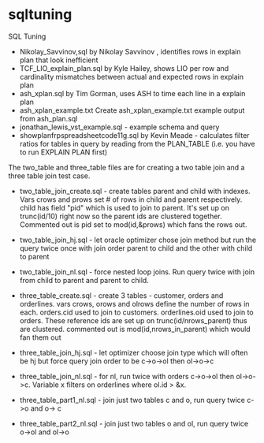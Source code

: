 # sqltuning
SQL Tuning



* Nikolay_Savvinov,sql	by Nikolay Savvinov , identifies rows in explain plan that look inefficient 
* TCF_LIO_explain_plan.sql by Kyle Hailey, shows LIO per row and cardinality mismatches between actual and expected rows in explain plan
* ash_xplan.sql	 by Tim Gorman, uses ASH to time each line in a explain plan
* ash_xplan_example.txt	Create ash_xplan_example.txt example output from ash_plan.sql
* jonathan_lewis_vst_example.sql - example schema and query 
* showplanfrpspreadsheetcode11g.sql by Kevin Meade - calculates filter ratios for tables in query by reading from the PLAN_TABLE (i.e. you have to run EXPLAIN PLAN first)

The  two_table and three_table files are for creating a two table join and a three table join test case. 
* two_table_join_create.sql - create tables parent and child with indexes. Vars crows and prows set # of rows in child and parent respectively. child has field "pid" which is used to join to parent. It's set up on trunc(id/10) right now so the parent ids are clustered together. Commented out is pid set to mod(id,&prows) which fans the rows out. 
* two_table_join_hj.sql - let oracle optimizer chose join method but run the query twice once with join order parent to child and the other with child to parent
* two_table_join_nl.sql - force nested loop joins. Run query twice with join from child to parent and parent to child.

* three_table_create.sql  - create 3 tables - customer, orders and orderlines. vars crows, orows and olrows define the number of rows in each. orders.cid used to join to customers. orderlines.oid used to join to orders. These reference ids are set up on trunc(id/nrows_parent) thus are clustered. commented out is mod(id,nrows_in_parent) which would fan them out
* three_table_join_hj.sql - let optimizer choose join type which will often be hj but force query join order to be c->o->ol then ol->o->c
* three_table_join_nl.sql - for nl, run twice with orders c->o->ol then ol->o->c. Variable x filters on orderlines where ol.id > &x. 
* three_table_part1_nl.sql - join just two tables c and o, run query twice c->o and o-> c
* three_table_part2_nl.sql - join just two tables o and ol, run query twice o->ol and ol->o
